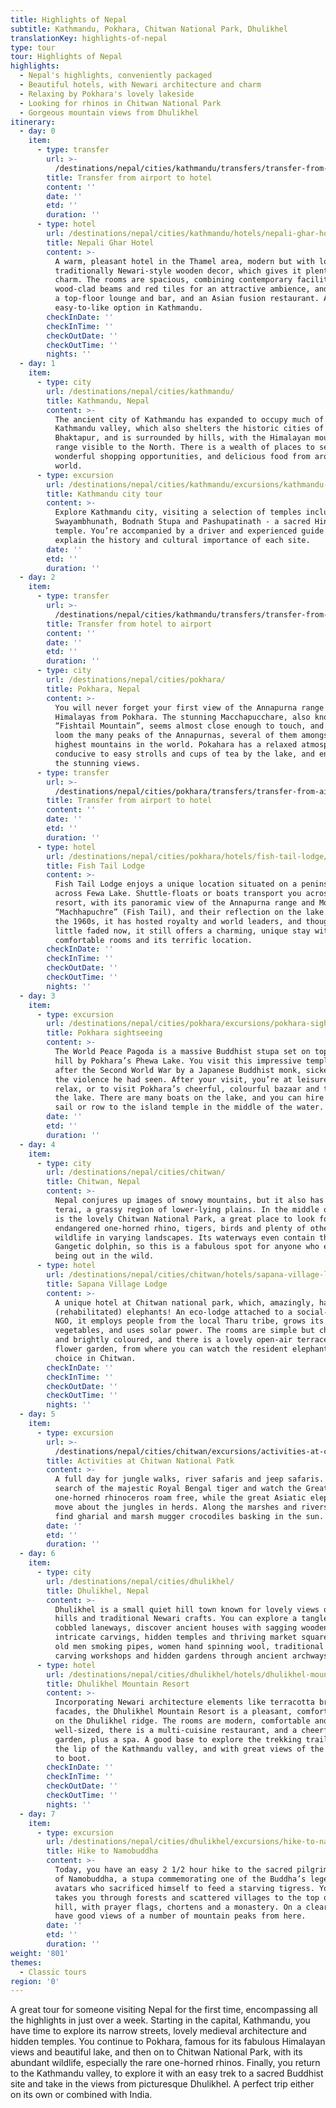 ```yaml
---
title: Highlights of Nepal
subtitle: Kathmandu, Pokhara, Chitwan National Park, Dhulikhel
translationKey: highlights-of-nepal
type: tour
tour: Highlights of Nepal
highlights:
  - Nepal's highlights, conveniently packaged
  - Beautiful hotels, with Newari architecture and charm
  - Relaxing by Pokhara's lovely lakeside
  - Looking for rhinos in Chitwan National Park
  - Gorgeous mountain views from Dhulikhel
itinerary:
  - day: 0
    item:
      - type: transfer
        url: >-
          /destinations/nepal/cities/kathmandu/transfers/transfer-from-airport-to-hotel/
        title: Transfer from airport to hotel
        content: ''
        date: ''
        etd: ''
        duration: ''
      - type: hotel
        url: /destinations/nepal/cities/kathmandu/hotels/nepali-ghar-hotel/
        title: Nepali Ghar Hotel
        content: >-
          A warm, pleasant hotel in the Thamel area, modern but with lots of
          traditionally Newari-style wooden decor, which gives it plenty of
          charm. The rooms are spacious, combining contemporary facilities with
          wood-clad beams and red tiles for an attractive ambience, and there is
          a top-floor lounge and bar, and an Asian fusion restaurant. A very
          easy-to-like option in Kathmandu.
        checkInDate: ''
        checkInTime: ''
        checkOutDate: ''
        checkOutTime: ''
        nights: ''
  - day: 1
    item:
      - type: city
        url: /destinations/nepal/cities/kathmandu/
        title: Kathmandu, Nepal
        content: >-
          The ancient city of Kathmandu has expanded to occupy much of the
          Kathmandu valley, which also shelters the historic cities of Patan and
          Bhaktapur, and is surrounded by hills, with the Himalayan mountain
          range visible to the North. There is a wealth of places to see,
          wonderful shopping opportunities, and delicious food from around the
          world.
      - type: excursion
        url: /destinations/nepal/cities/kathmandu/excursions/kathmandu-city-tour/
        title: Kathmandu city tour
        content: >-
          Explore Kathmandu city, visiting a selection of temples including
          Swayambhunath, Bodnath Stupa and Pashupatinath - a sacred Hindu
          temple. You’re accompanied by a driver and experienced guide who can
          explain the history and cultural importance of each site.
        date: ''
        etd: ''
        duration: ''
  - day: 2
    item:
      - type: transfer
        url: >-
          /destinations/nepal/cities/kathmandu/transfers/transfer-from-hotel-to-airport/
        title: Transfer from hotel to airport
        content: ''
        date: ''
        etd: ''
        duration: ''
      - type: city
        url: /destinations/nepal/cities/pokhara/
        title: Pokhara, Nepal
        content: >-
          You will never forget your first view of the Annapurna range of the
          Himalayas from Pokhara. The stunning Macchapucchare, also known as
          “Fishtail Mountain”, seems almost close enough to touch, and behind it
          loom the many peaks of the Annapurnas, several of them amongst the
          highest mountains in the world. Pokahara has a relaxed atmosphere,
          conducive to easy strolls and cups of tea by the lake, and enjoying
          the stunning views.
      - type: transfer
        url: >-
          /destinations/nepal/cities/pokhara/transfers/transfer-from-airport-to-hotel/
        title: Transfer from airport to hotel
        content: ''
        date: ''
        etd: ''
        duration: ''
      - type: hotel
        url: /destinations/nepal/cities/pokhara/hotels/fish-tail-lodge/
        title: Fish Tail Lodge
        content: >-
          Fish Tail Lodge enjoys a unique location situated on a peninsula
          across Fewa Lake. Shuttle-floats or boats transport you across to the
          resort, with its panoramic view of the Annapurna range and Mount
          “Machhapuchre” (Fish Tail), and their reflection on the lake. Built in
          the 1960s, it has hosted royalty and world leaders, and though a
          little faded now, it still offers a charming, unique stay with
          comfortable rooms and its terrific location.
        checkInDate: ''
        checkInTime: ''
        checkOutDate: ''
        checkOutTime: ''
        nights: ''
  - day: 3
    item:
      - type: excursion
        url: /destinations/nepal/cities/pokhara/excursions/pokhara-sightseeing/
        title: Pokhara sightseeing
        content: >-
          The World Peace Pagoda is a massive Buddhist stupa set on top of a
          hill by Pokhara’s Phewa Lake. You visit this impressive temple, built
          after the Second World War by a Japanese Buddhist monk, sickened by
          the violence he had seen. After your visit, you’re at leisure to just
          relax, or to visit Pokhara’s cheerful, colourful bazaar and to explore
          the lake. There are many boats on the lake, and you can hire one to
          sail or row to the island temple in the middle of the water.
        date: ''
        etd: ''
        duration: ''
  - day: 4
    item:
      - type: city
        url: /destinations/nepal/cities/chitwan/
        title: Chitwan, Nepal
        content: >-
          Nepal conjures up images of snowy mountains, but it also has the
          terai, a grassy region of lower-lying plains. In the middle of these
          is the lovely Chitwan National Park, a great place to look for the
          endangered one-horned rhino, tigers, birds and plenty of other
          wildlife in varying landscapes. Its waterways even contain the rare
          Gangetic dolphin, so this is a fabulous spot for anyone who enjoys
          being out in the wild.
      - type: hotel
        url: /destinations/nepal/cities/chitwan/hotels/sapana-village-lodge/
        title: Sapana Village Lodge
        content: >-
          A unique hotel at Chitwan national park, which, amazingly, has its own
          (rehabilitated) elephants! An eco-lodge attached to a social-service
          NGO, it employs people from the local Tharu tribe, grows its own
          vegetables, and uses solar power. The rooms are simple but cheerful
          and brightly coloured, and there is a lovely open-air terrace and a
          flower garden, from where you can watch the resident elephants. A fun
          choice in Chitwan.
        checkInDate: ''
        checkInTime: ''
        checkOutDate: ''
        checkOutTime: ''
        nights: ''
  - day: 5
    item:
      - type: excursion
        url: >-
          /destinations/nepal/cities/chitwan/excursions/activities-at-chitwan-national-patk/
        title: Activities at Chitwan National Patk
        content: >-
          A full day for jungle walks, river safaris and jeep safaris. Go in
          search of the majestic Royal Bengal tiger and watch the Greater
          one-horned rhinoceros roam free, while the great Asiatic elephants
          move about the jungles in herds. Along the marshes and rivers you will
          find gharial and marsh mugger crocodiles basking in the sun.
        date: ''
        etd: ''
        duration: ''
  - day: 6
    item:
      - type: city
        url: /destinations/nepal/cities/dhulikhel/
        title: Dhulikhel, Nepal
        content: >-
          Dhulikhel is a small quiet hill town known for lovely views over the
          hills and traditional Newari crafts. You can explore a tangle of
          cobbled laneways, discover ancient houses with sagging wooden frames,
          intricate carvings, hidden temples and thriving market squares, with
          old men smoking pipes, women hand spinning wool, traditional wood
          carving workshops and hidden gardens through ancient archways.
      - type: hotel
        url: /destinations/nepal/cities/dhulikhel/hotels/dhulikhel-mountain-resort/
        title: Dhulikhel Mountain Resort
        content: >-
          Incorporating Newari architecture elements like terracotta brick
          facades, the Dhulikhel Mountain Resort is a pleasant, comfortable spot
          on the Dhulikhel ridge. The rooms are modern, comfortable and
          well-sized, there is a multi-cuisine restaurant, and a cheerful
          garden, plus a spa. A good base to explore the trekking trails around
          the lip of the Kathmandu valley, and with great views of the Himalayas
          to boot.
        checkInDate: ''
        checkInTime: ''
        checkOutDate: ''
        checkOutTime: ''
        nights: ''
  - day: 7
    item:
      - type: excursion
        url: /destinations/nepal/cities/dhulikhel/excursions/hike-to-namobuddha/
        title: Hike to Namobuddha
        content: >-
          Today, you have an easy 2 1/2 hour hike to the sacred pilgrimage site
          of Namobuddha, a stupa commemorating one of the Buddha’s legendary
          avatars who sacrificed himself to feed a starving tigress. Your walk
          takes you through forests and scattered villages to the top of the
          hill, with prayer flags, chortens and a monastery. On a clear day, you
          have good views of a number of mountain peaks from here.
        date: ''
        etd: ''
        duration: ''
weight: '801'
themes:
  - Classic tours
region: '0'
---
```


A great tour for someone visiting Nepal for the first time, encompassing all the highlights in just over a week. Starting in the capital, Kathmandu, you have time to explore its narrow streets, lovely medieval architecture and hidden temples. You continue to Pokhara, famous for its fabulous Himalayan views and beautiful lake, and then on to Chitwan National Park, with its abundant wildlife, especially the rare one-horned rhinos. Finally, you return to the Kathmandu valley, to explore it with an easy trek to a sacred Buddhist site and take in the views from picturesque Dhulikhel. A perfect trip either on its own or combined with India.
